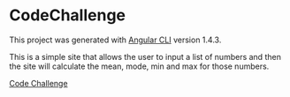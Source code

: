 # CodeChallenge

This project was generated with [Angular CLI](https://github.com/angular/angular-cli) version 1.4.3.

This is a simple site that allows the user to input a list of numbers and then the site will calculate the mean, mode, min and max for those numbers.

[Code Challenge](./src/image.png)
